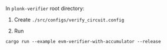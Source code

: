 In `plonk-verifier` root directory:

1. Create `./src/configs/verify_circuit.config`

2. Run

```
cargo run --example evm-verifier-with-accumulator --release
```
